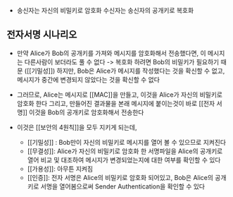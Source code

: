 - 송신자는 자신의 비밀키로 암호화
  수신자는 송신자의 공개키로 복호화
  
## 전자서명 시나리오
- 만약 Alice가 Bob의 공개키를 가져와 메시지를 암호화해서 전송했다면, 이 메시지는 다른사람이 보더라도 풀 수 없다 
  -> 복호화 하려면 Bob의 비밀키가 필요하기 때문 ([[기밀성]])
  하지만, Bob은 Alice가 메시지를 작성했다는 것을 확신할 수 없고, 메시지가 중간에 변경되지 않았다는 것을 확신할 수 없다

- 그러므로, Alice는 메시지로 [[MAC]]을 만들고, 이것을 Alice가 자신의 비밀키로 암호화 한다
  그리고, 만들어진 결과물을 본래 메시지에 붙이는것이 바로 
  [[전자 서명]]
  이것을 Bob의 공개키로 암호화해서 전송한다

- 이것은 [[보안의 4원칙]]을 모두 지키게 되는데,
	- [[기밀성]] : Bob만이 자신의 비밀키로 메시지를 열어 볼 수 있으므로 지켜진다
	- [[무결성]]: Alice가 자신의 비밀키로 암호화 한 서명파일을 Alice의 공개키로 열어 비교 및 대조하여 메시지가 변경되었는지에 대한 여부를 확인할 수 있다
	- [[가용성]]: 아무튼 지켜짐
	- [[인증]]: 전자 서명은 Alice의 비밀키로 암호화 되어있고, Bob은 Alice의 공개키로 서명을 열어봄으로써 Sender Authentication을 확인할 수 있다
  